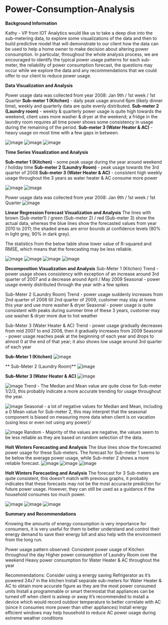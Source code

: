 # Power-Consumption-Analysis

**Background Information**

Kathy -  VP from IOT Analytics would like us to take a deep dive into the sub-metering data, to explore some visualizations of the data and then to build predictive model that will demonstrate to our client how the data can be used to help a home owner to make decision about altering power consumption. 
In particular, throughout the whole analysis process, we are encouraged to identify the typical power usage patterns for each sub-meter,  the reliability of power consumption forecast, the questions may occur while we explore the data and any recommendations that we could offer to our client to reduce power usage. 


**Data Visualization and Analysis**

Power usage data was collected from year 2008: Jan 9th / 1st week / 1st Quarter
**Sub-meter 1 (Kitchen)** - daily peak usage around 6pm (likely dinner time), weekly and quarterly data are quite evenly distributed.
**Sub-meter 2 (Laundry room)** - weekly & quarterly power usage is quite high towards the weekend, client uses more washer & dryer at the weekend; a fridge in the laundry room requires all time power shows some consistency in usage during the remaining of the period.
**Sub-meter 3 (Water Heater & AC)** - heavy usage on most time with a few gaps in between.

![image](https://user-images.githubusercontent.com/80385435/188289725-f2f49f57-aa33-462c-a449-a2b80057dd0a.png)
![image](https://user-images.githubusercontent.com/80385435/188289741-c9ba4271-728a-4fe8-9b14-163739b75e8c.png)
![image](https://user-images.githubusercontent.com/80385435/188289746-3e585fe7-3968-4bf9-925b-3d948031ccae.png)


**Time Series Visualization and Analysis**

**Sub-meter 1 (Kitchen)** - some peak usage during the year around weekend / holiday time
**Sub-meter 2 (Laundry Room)** - peak usage towards the 3rd quarter of 2008
**Sub-meter 3 (Water Heater & AC)** - consistent high weekly usage throughout the 3 years as water heater & AC consume more power

![image](https://user-images.githubusercontent.com/80385435/188289788-2de945dd-f2a7-483a-b38b-a66038f8e8a1.png) ![image](https://user-images.githubusercontent.com/80385435/188289795-abe77909-cf50-48b5-9bef-811496715994.png)

Power usage data was collected from year 2008: Jan 9th / 1st week / 1st Quarter
![image](https://user-images.githubusercontent.com/80385435/188289811-2b2ab28f-5e98-49cb-a24e-f415a1fa3e7c.png)

**Linear Regression Forecast Visualization and Analysis**
The lines with brown (Sub-meter1) / green (Sub-meter 2) / red (Sub-meter 3) show the actual data, whereas the blue lines show the forecasted values from year 2010 to 2011; the shaded areas are error bounds at confidence levels (80% in light grey, 90% in dark grey). 

The statistics from the below table show lower value of R-squared and RMSE, which means that the forecasting may be less reliable. 

![image](https://user-images.githubusercontent.com/80385435/188289861-b6655858-46b1-46a8-a20d-c4666fd614e4.png)
![image](https://user-images.githubusercontent.com/80385435/188289871-0941100d-b529-4595-9b01-ce31b7ce66cd.png)
![image](https://user-images.githubusercontent.com/80385435/188289873-0751829f-bb5a-4f15-b059-9ab63a3f6dce.png)
![image](https://user-images.githubusercontent.com/80385435/188289834-ac8a2f67-82d1-46fe-83cb-672e1933ed6a.png)

**Decomposition Visualization and Analysis**
Sub-Meter 1 (Kitchen)
Trend - power usage shows consistency with exception of an increase around 3rd quarter of 2007 and a decrease around April / May 2009
Seasonal - power usage evenly distributed through the year with a few spikes 

Sub-Meter 2 (Laundry Room)
Trend - power usage suddenly increases from 2nd quarter of 2008 till 2nd quarter of 2009, customer may stay at home this year and use more washer & dryer
Seasonal - power usage is quite consistent with peaks during summer time of these 3 years, customer may use washer & dryer more due to hot weather

Sub-Meter 3 (Water Heater & AC)
Trend - power usage gradually decreases from mid 2007 to end 2008, then it gradually increases from 2009
Seasonal - power usage reaches peak at the beginning of each year and drops to almost 0 at the end of that year; it also shows low usage around 3rd quarter of each year 

**Sub-Meter 1 (Kitchen)**
![image](https://user-images.githubusercontent.com/80385435/188289934-340c2352-6337-4904-a5fb-9fa74c09ca66.png)

** Sub-Meter 2 (Laundry Room)**
![image](https://user-images.githubusercontent.com/80385435/188289938-3575d887-54df-4301-9439-8a3cc231e80c.png)

**Sub-Meter 3 (Water Heater & AC)**
![image](https://user-images.githubusercontent.com/80385435/188289947-368531be-e4fd-4b27-af72-5829881d4be1.png)

![image](https://user-images.githubusercontent.com/80385435/188289999-560db2a7-b5c6-452c-a51b-de384f386783.png)
Trend - The Median and Mean value are quite close for Sub-meter 1/2/3, this probably indicate a more accurate trending for usage throughout the year.

![image](https://user-images.githubusercontent.com/80385435/188290005-8f729cd2-aa52-4c35-8a0f-02b1c2a042b2.png)
Seasonal - a lot of negative values for Median and Mean, including  a 0 Mean value for Sub-meter 2, this may interpret that the seasonal component is biased on measuring more data when client is on vacation (using less or even not using any power)/

![image](https://user-images.githubusercontent.com/80385435/188290012-4d8dc9e9-3d55-43d6-aff4-0c77dfbfab92.png)
Random - Majority of the values are negative, the values seem to be less reliable as they are based on random selection of the data. 


**Holt Winters Forecasting and Analysis**
The blue lines show the forecasted power usage for these Sub-meters. The forecast for Sub-meter 1 seems to be below the average power usage, while Sub-meter 2 shows a more reliable forecast. 
![image](https://user-images.githubusercontent.com/80385435/188290029-3c201a02-68a8-4658-a265-347c71491e6d.png)
![image](https://user-images.githubusercontent.com/80385435/188290032-13dc71ba-9d63-46f0-b12f-46ea47ae00cb.png)
![image](https://user-images.githubusercontent.com/80385435/188290037-7ca4f7de-acfa-4116-ab26-bf593c8b5b1f.png)


**Holt Winters Forecasting and Analysis**
The forecast for 3 Sub-meters are quite consistent, this doesn't match with previous graphs, it probably indicates that these forecasts may not be the most accuracte prediction for future power usage. However, they can still be used as a guidance if the household consumes too much power. 

![image](https://user-images.githubusercontent.com/80385435/188290108-aaf0cbdd-7bf5-4a67-9fd7-809bf5e89dad.png)
![image](https://user-images.githubusercontent.com/80385435/188290109-24efcccf-cd5b-49c9-8cfd-78be40bd56e2.png)
![image](https://user-images.githubusercontent.com/80385435/188290113-0b03fb39-5e3a-4d73-98b3-2100d3f8d751.png)


**Summary and Recommendations**

Knowing the amounts of energy consumption is very importance for consumers, it is very useful for them to better understand and control their energy demand to save their energy bill and also help with the environment from the long run.

Power usage pattern observed:
 Consistent power usage of Kitchen throughout the day
 Higher power consumption of Laundry Room over the weekend
 Heavy power consumption for Water Heater & AC throughout the year

Recommendations:
Consider using a energy saving Refrigerator as it’s powered 24x7 in the kitchen
Install separate sub-meters for Water Heater & AC to obtain more accurate figure as they are the most power consumed units
Install a programmable or smart thermostat that appliances can be turned off when client is asleep or away 
It’s recommended to install a device which would record outdoor temperature to better correlate with AC (since it consumes more power than other appliances)
Install energy efficient windows may help household to reduce AC power usage during extreme weather conditions

